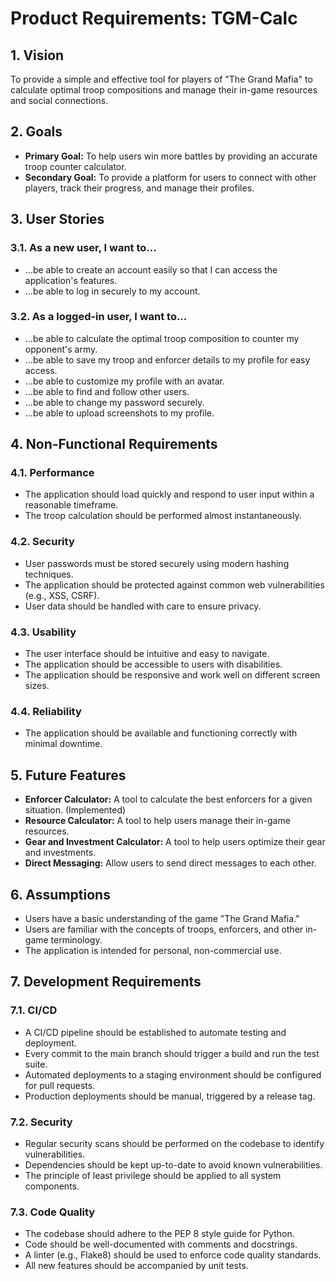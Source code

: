 # Product Requirements: TGM-Calc

## 1. Vision

To provide a simple and effective tool for players of "The Grand Mafia" to calculate optimal troop compositions and manage their in-game resources and social connections.

## 2. Goals

*   **Primary Goal:** To help users win more battles by providing an accurate troop counter calculator.
*   **Secondary Goal:** To provide a platform for users to connect with other players, track their progress, and manage their profiles.

## 3. User Stories

### 3.1. As a new user, I want to...

*   ...be able to create an account easily so that I can access the application's features.
*   ...be able to log in securely to my account.

### 3.2. As a logged-in user, I want to...

*   ...be able to calculate the optimal troop composition to counter my opponent's army.
*   ...be able to save my troop and enforcer details to my profile for easy access.
*   ...be able to customize my profile with an avatar.
*   ...be able to find and follow other users.
*   ...be able to change my password securely.
*   ...be able to upload screenshots to my profile.

## 4. Non-Functional Requirements

### 4.1. Performance

*   The application should load quickly and respond to user input within a reasonable timeframe.
*   The troop calculation should be performed almost instantaneously.

### 4.2. Security

*   User passwords must be stored securely using modern hashing techniques.
*   The application should be protected against common web vulnerabilities (e.g., XSS, CSRF).
*   User data should be handled with care to ensure privacy.

### 4.3. Usability

*   The user interface should be intuitive and easy to navigate.
*   The application should be accessible to users with disabilities.
*   The application should be responsive and work well on different screen sizes.

### 4.4. Reliability

*   The application should be available and functioning correctly with minimal downtime.

## 5. Future Features

*   **Enforcer Calculator:** A tool to calculate the best enforcers for a given situation. (Implemented)
*   **Resource Calculator:** A tool to help users manage their in-game resources.
*   **Gear and Investment Calculator:** A tool to help users optimize their gear and investments.
*   **Direct Messaging:** Allow users to send direct messages to each other.

## 6. Assumptions

*   Users have a basic understanding of the game "The Grand Mafia."
*   Users are familiar with the concepts of troops, enforcers, and other in-game terminology.
*   The application is intended for personal, non-commercial use.

## 7. Development Requirements

### 7.1. CI/CD

*   A CI/CD pipeline should be established to automate testing and deployment.
*   Every commit to the main branch should trigger a build and run the test suite.
*   Automated deployments to a staging environment should be configured for pull requests.
*   Production deployments should be manual, triggered by a release tag.

### 7.2. Security

*   Regular security scans should be performed on the codebase to identify vulnerabilities.
*   Dependencies should be kept up-to-date to avoid known vulnerabilities.
*   The principle of least privilege should be applied to all system components.

### 7.3. Code Quality

*   The codebase should adhere to the PEP 8 style guide for Python.
*   Code should be well-documented with comments and docstrings.
*   A linter (e.g., Flake8) should be used to enforce code quality standards.
*   All new features should be accompanied by unit tests.
